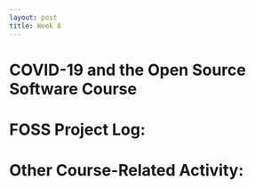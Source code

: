 ```yaml
---
layout: post
title: Week 8
---
```


# COVID-19 and the Open Source Software Course

# FOSS Project Log:

# Other Course-Related Activity:
